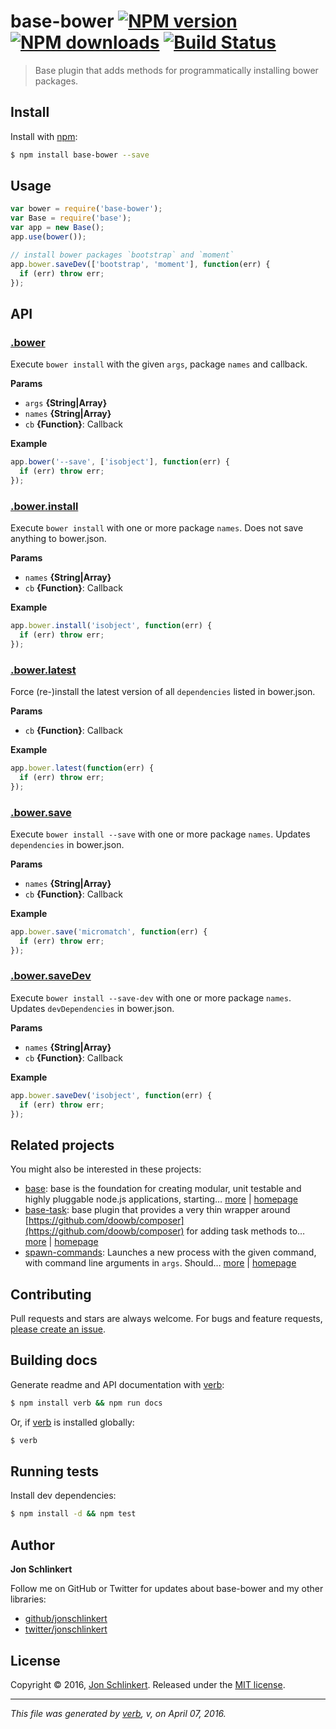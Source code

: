 # base-bower [![NPM version](https://img.shields.io/npm/v/base-bower.svg?style=flat)](https://www.npmjs.com/package/base-bower) [![NPM downloads](https://img.shields.io/npm/dm/base-bower.svg?style=flat)](https://npmjs.org/package/base-bower) [![Build Status](https://img.shields.io/travis/jonschlinkert/base-bower.svg?style=flat)](https://travis-ci.org/jonschlinkert/base-bower)

> Base plugin that adds methods for programmatically installing bower packages.

## Install

Install with [npm](https://www.npmjs.com/):

```sh
$ npm install base-bower --save
```

## Usage

```js
var bower = require('base-bower');
var Base = require('base');
var app = new Base();
app.use(bower());

// install bower packages `bootstrap` and `moment`
app.bower.saveDev(['bootstrap', 'moment'], function(err) {
  if (err) throw err;
});
```

## API

### [.bower](index.js#L34)

Execute `bower install` with the given `args`, package `names` and callback.

**Params**

* `args` **{String|Array}**
* `names` **{String|Array}**
* `cb` **{Function}**: Callback

**Example**

```js
app.bower('--save', ['isobject'], function(err) {
  if (err) throw err;
});
```

### [.bower.install](index.js#L68)

Execute `bower install` with one or more package `names`. Does not save anything to bower.json.

**Params**

* `names` **{String|Array}**
* `cb` **{Function}**: Callback

**Example**

```js
app.bower.install('isobject', function(err) {
  if (err) throw err;
});
```

### [.bower.latest](index.js#L86)

Force (re-)install the latest version of all `dependencies` listed in bower.json.

**Params**

* `cb` **{Function}**: Callback

**Example**

```js
app.bower.latest(function(err) {
  if (err) throw err;
});
```

### [.bower.save](index.js#L106)

Execute `bower install --save` with one or more package `names`. Updates `dependencies` in bower.json.

**Params**

* `names` **{String|Array}**
* `cb` **{Function}**: Callback

**Example**

```js
app.bower.save('micromatch', function(err) {
  if (err) throw err;
});
```

### [.bower.saveDev](index.js#L129)

Execute `bower install --save-dev` with one or more package `names`. Updates `devDependencies` in bower.json.

**Params**

* `names` **{String|Array}**
* `cb` **{Function}**: Callback

**Example**

```js
app.bower.saveDev('isobject', function(err) {
  if (err) throw err;
});
```

## Related projects

You might also be interested in these projects:

* [base](https://www.npmjs.com/package/base): base is the foundation for creating modular, unit testable and highly pluggable node.js applications, starting… [more](https://www.npmjs.com/package/base) | [homepage](https://github.com/node-base/base)
* [base-task](https://www.npmjs.com/package/base-task): base plugin that provides a very thin wrapper around [https://github.com/doowb/composer](https://github.com/doowb/composer) for adding task methods to… [more](https://www.npmjs.com/package/base-task) | [homepage](https://github.com/node-base/base-task)
* [spawn-commands](https://www.npmjs.com/package/spawn-commands): Launches a new process with the given command, with command line arguments in `args`. Should… [more](https://www.npmjs.com/package/spawn-commands) | [homepage](https://github.com/jonschlinkert/spawn-commands)

## Contributing

Pull requests and stars are always welcome. For bugs and feature requests, [please create an issue](https://github.com/jonschlinkert/base-bower/issues/new).

## Building docs

Generate readme and API documentation with [verb](https://github.com/verbose/verb):

```sh
$ npm install verb && npm run docs
```

Or, if [verb](https://github.com/verbose/verb) is installed globally:

```sh
$ verb
```

## Running tests

Install dev dependencies:

```sh
$ npm install -d && npm test
```

## Author

**Jon Schlinkert**

Follow me on GitHub or Twitter for updates about base-bower and my other libraries:

* [github/jonschlinkert](https://github.com/jonschlinkert)
* [twitter/jonschlinkert](http://twitter.com/jonschlinkert)

## License

Copyright © 2016, [Jon Schlinkert](https://github.com/jonschlinkert).
Released under the [MIT license](https://github.com/jonschlinkert/base-bower/blob/master/LICENSE).

***

_This file was generated by [verb](https://github.com/verbose/verb), v, on April 07, 2016._